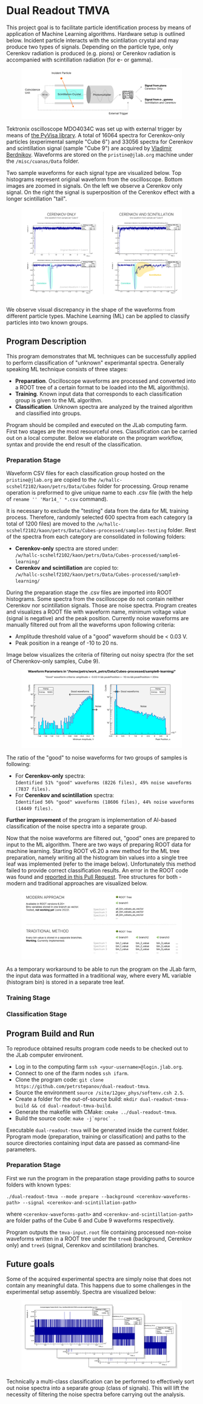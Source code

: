 # Dual Readout TMVA

This project goal is to facilitate particle identification process by means of application of Machine Learning algorithms. Hardware setup is outlined below. Incident particle interacts with the scintilation crystal and may produce two types of signals. Depending on the particle type, only Cerenkov radiation is produced (e.g. pions) or Cerenkov radiation is accompanied with scintillation radiation (for e- or gamma).

<figure>
  <img src="https://raw.githubusercontent.com/petrstepanov/dual-readout-tmva/main/resources/setup.png" alt="Particle identification setup schematics" />
</figure>

Tektronix oscilloscope MDO4034C was set up with external trigger by means of [the PyVisa library](https://github.com/petrstepanov/tek). A total of 16064 spectra for Cerenkov-only particles (experimental sample "Cube 6") and 33056 spectra for Cerenkov and scintillation signal (sample "Cube 9") are acquired by [Vladimir Berdnikov](berdnik@jlab.org). Waveforms are stored on the `pristine@jlab.org` machine under the `/misc/cuanas/Data` folder.

Two sample waveforms for each signal type are visualized below. Top histograms represent original waveform from the oscilloscope. Bottom images are zoomed in signals. On the left we observe a Cerenkov only signal. On the right the signal is superposition of the Cerenkov effect with a longer scintillation "tail". 

<figure>
  <img src="https://raw.githubusercontent.com/petrstepanov/dual-readout-tmva/main/resources/spectra.png" alt="Two types of signals for the binary classification" />
</figure>

We observe visual discrepancy in the shape of the waveforms from different particle types. Machine Learning (ML) can be applied to classify particles into two known groups.

## Program Description

This program demonstrates that ML techniques can be successfully applied to perform classification of "unknown" experimantal spectra. Generally speaking ML technique consists of three stages:

* **Preparation**. Oscilloscope waveforms are processed and converted into a ROOT tree of a certain format to be loaded into the ML algorithm(s).
* **Training**. Known input data that corresponds to each classification group is given to the ML algorithm.
* **Classification**. Unknown spectra are analyzed by the trained algorithm and classified into groups.

Program should be compiled and executed on the JLab computing farm. First two stages are the most resourceful ones. Classification can be carried out on a local computer. Below we elaborate on the program workflow, syntax and provide the end result of the classification.

### Preparation Stage

Waveform CSV files for each classification group hosted on the `pristine@jlab.org` are copied to the `/w/hallc-scshelf2102/kaon/petrs/Data/Cubes` folder for processing. Group rename operation is preformed to give unique name to each .csv file (with the help of `rename '' 'Mar14_' *.csv` command).

It is necessary to exclude the "testing" data from the data for ML training process. Therefore, randomly selected 600 spectra from each category (a total of 1200 files) are moved to the `/w/hallc-scshelf2102/kaon/petrs/Data/Cubes-processed/samples-testing` folder. Rest of the spectra from each category are consolidated in following folders:
* **Cerenkov-only** spectra are stored under:<br/>`/w/hallc-scshelf2102/kaon/petrs/Data/Cubes-processed/sample6-learning/`
* **Cerenkov and scintillation** are copied to:<br/>`/w/hallc-scshelf2102/kaon/petrs/Data/Cubes-processed/sample9-learning/`

During the preparation stage the .csv files are imported into ROOT histograms. Some spectra from the oscilloscope do not contain neither Cerenkov nor scintillation signals. Those are noise spectra. Program creates and visualizes a ROOT file with waveform name, minimum voltage value (signal is negative) and the peak position. Currently noise waveforms are manually filtered out from all the waveforms upon following criteria:
* Amplitude threshold value of a "good" waveform should be < 0.03 V. 
* Peak position in a reange of -10 to 20 ns.

Image below visualizes the criteria of filtering out noisy spectra (for the set of Cherenkov-only samples, Cube 9).

<figure>
  <img src="https://raw.githubusercontent.com/petrstepanov/dual-readout-tmva/main/resources/waveform-criteria.png" alt="Criteria for filtering out the noise waveforms" />
</figure>

The ratio of the "good" to noise waveforms for two groups of samples is following:
* For **Cerenkov-only** spectra:<br/>`Identified 51% "good" waveforms (8226 files), 49% noise waveforms (7837 files).`
* For **Cerenkov and scintillation** spectra:<br/>`Identified 56% "good" waveforms (18606 files), 44% noise waveforms (14449 files).`

**Further improvement** of the program is implementation of AI-based classification of the noise spectra into a separate group. 

Now that the noise waveforms are filtered out, "good" ones are prepared to input to the ML algorithm. There are two ways of preparing ROOT data for machine learning. Starting ROOT v6.20 a new method for the ML tree preparation, namely writing all the histogram bin values into a single tree leaf was implemented (refer to the image below). Unfortunately this method failed to provide correct classification results. An error in the ROOT code was found and [reported in this Pull Request](https://github.com/root-project/root/pull/10780). Tree structures for both - modern and traditional approaches are visualized below.

<figure>
  <img src="https://raw.githubusercontent.com/petrstepanov/dual-readout-tmva/main/resources/tree.png" alt="Creating ROOT tree with data for TMVA Machine Learning" />
</figure>

As a temporary workaround to be able to run the program on the JLab farm, the input data was formatted in a traditional way, where every ML variable (histogram bin) is stored in a separate tree leaf.

### Training Stage

### Classification Stage

## Program Build and Run

To reproduce obtained results program code needs to be checked out to the JLab computer environent.

* Log in to the computing farm `ssh <your-username>@login.jlab.org`.
* Connect to one of the ifarm nodes `ssh ifarm`.
* Clone the program code: `git clone https://github.com/petrstepanov/dual-readout-tmva`.
* Source the environment `source /site/12gev_phys/softenv.csh 2.5`.
* Create a folder for the out-of-source build: `mkdir dual-readout-tmva-build && cd dual-readout-tmva-build`.
* Generate the makefile with CMake: `cmake ../dual-readout-tmva`.
* Build the source code: ``make -j`nproc` ``.

Executable `dual-readout-tmva` will be generated inside the current folder. Pprogram mode (preparation, training or classification) and paths to the source directories containing input data are passed as command-line parameters.

### Preparation Stage

First we run the program in the preparation stage providing paths to source folders with known types:

```
./dual-readout-tmva --mode prepare --background <cerenkov-waveforms-path> --signal <cerenkov-and-scintillation-path>
```

where `<cerenkov-waveforms-path>` and `<cerenkov-and-scintillation-path>` are folder paths of the Cube 6 and Cube 9 waveforms respectively.

Program outputs the `tmva-input.root` file containing processed non-noise waveforms written in a ROOT tree under the `treeB` (background, Cerenkov only) and `treeS` (signal, Cerenkov and scintillation) branches.

## Future goals

Some of the acquired experimental spectra are simply noise that does not contain any meaningful data. This happens due to some challenges in the experimental setup assembly. Spectra are visualized below:

<figure>
  <img src="https://raw.githubusercontent.com/petrstepanov/dual-readout-tmva/main/resources/noise.png" alt="Example noise specrtra to be classified with AI ROOt TMVA" />
</figure>

Technically a multi-class classification can be performed to effectively sort out noise spectra into a separate group (class of signals). This will lift the necessity of filtering the noise spectra before carrying out the analysis.